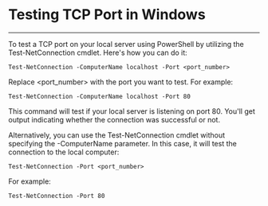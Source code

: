 # Testing TCP Port in Windows

---


To test a TCP port on your local server using PowerShell by utilizing the Test-NetConnection cmdlet. Here's how you can do it:

	Test-NetConnection -ComputerName localhost -Port <port_number>

Replace <port_number> with the port you want to test. For example:

	Test-NetConnection -ComputerName localhost -Port 80

This command will test if your local server is listening on port 80. You'll get output indicating whether the connection was successful or not.

Alternatively, you can use the Test-NetConnection cmdlet without specifying the -ComputerName parameter. In this case, it will test the connection to the local computer:

	Test-NetConnection -Port <port_number>

For example:

	Test-NetConnection -Port 80
